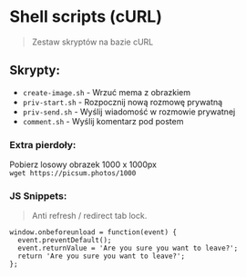 # Shell scripts (cURL)
> Zestaw skryptów na bazie cURL

## Skrypty:
- `create-image.sh` - Wrzuć mema z obrazkiem
- `priv-start.sh` - Rozpocznij nową rozmowę prywatną
- `priv-send.sh` - Wyślij wiadomość w rozmowie prywatnej 
- `comment.sh` - Wyślij komentarz pod postem

### Extra pierdoły:
Pobierz losowy obrazek 1000 x 1000px \
```wget https://picsum.photos/1000```

### JS Snippets:
> Anti refresh / redirect tab lock.
```
window.onbeforeunload = function(event) {
  event.preventDefault();
  event.returnValue = 'Are you sure you want to leave?';
  return 'Are you sure you want to leave?';
};
```
